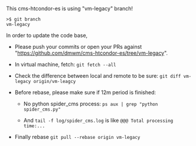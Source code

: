 This cms-htcondor-es is using "vm-legacy" branch!

```
>$ git branch
vm-legacy
```

In order to update the code base,

- Please push your commits or open your PRs against "https://github.com/dmwm/cms-htcondor-es/tree/vm-legacy".

- In virtual machine, fetch: `git fetch --all`

- Check the difference between local and remote to be sure: `git diff vm-legacy origin/vm-leagcy`

- Before rebase, please make sure if 12m period is finished:

    - No python spider_cms process: `ps aux | grep "python spider_cms.py"`

    - And `tail -f log/spider_cms.log` is like `@@@ Total processing time:...`

- Finally rebase `git pull --rebase origin vm-legacy`
